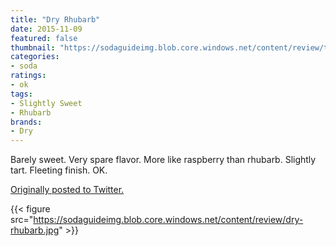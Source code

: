 ```yaml
---
title: "Dry Rhubarb"
date: 2015-11-09
featured: false
thumbnail: "https://sodaguideimg.blob.core.windows.net/content/review/thumbs/dry-rhubarb.jpg"
categories:
- soda
ratings:
- ok
tags:
- Slightly Sweet
- Rhubarb
brands:
- Dry
---
```


Barely sweet. Very spare flavor. More like raspberry than rhubarb. Slightly tart. Fleeting finish. OK.

[Originally posted to Twitter.](https://twitter.com/Cavorter/status/663780026471464960)

{{< figure src="https://sodaguideimg.blob.core.windows.net/content/review/dry-rhubarb.jpg" >}}

